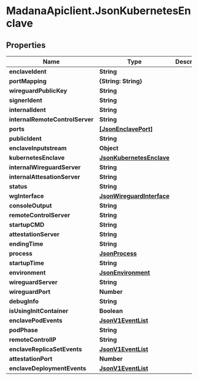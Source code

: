 # MadanaApiclient.JsonKubernetesEnclave

## Properties

Name | Type | Description | Notes
------------ | ------------- | ------------- | -------------
**enclaveIdent** | **String** |  | [optional] 
**portMapping** | **{String: String}** |  | [optional] 
**wireguardPublicKey** | **String** |  | [optional] 
**signerIdent** | **String** |  | [optional] 
**internalIdent** | **String** |  | [optional] 
**internalRemoteControlServer** | **String** |  | [optional] 
**ports** | [**[JsonEnclavePort]**](JsonEnclavePort.md) |  | [optional] 
**publicIdent** | **String** |  | [optional] 
**enclaveInputstream** | **Object** |  | [optional] 
**kubernetesEnclave** | [**JsonKubernetesEnclave**](JsonKubernetesEnclave.md) |  | [optional] 
**internalWireguardServer** | **String** |  | [optional] 
**internalAttesationServer** | **String** |  | [optional] 
**status** | **String** |  | [optional] 
**wgInterface** | [**JsonWireguardInterface**](JsonWireguardInterface.md) |  | [optional] 
**consoleOutput** | **String** |  | [optional] 
**remoteControlServer** | **String** |  | [optional] 
**startupCMD** | **String** |  | [optional] 
**attestationServer** | **String** |  | [optional] 
**endingTime** | **String** |  | [optional] 
**process** | [**JsonProcess**](JsonProcess.md) |  | [optional] 
**startupTime** | **String** |  | [optional] 
**environment** | [**JsonEnvironment**](JsonEnvironment.md) |  | [optional] 
**wireguardServer** | **String** |  | [optional] 
**wireguardPort** | **Number** |  | [optional] 
**debugInfo** | **String** |  | [optional] 
**isUsingInitContainer** | **Boolean** |  | [optional] 
**enclavePodEvents** | [**JsonV1EventList**](JsonV1EventList.md) |  | [optional] 
**podPhase** | **String** |  | [optional] 
**remoteControlIP** | **String** |  | [optional] 
**enclaveReplicaSetEvents** | [**JsonV1EventList**](JsonV1EventList.md) |  | [optional] 
**attestationPort** | **Number** |  | [optional] 
**enclaveDeploymentEvents** | [**JsonV1EventList**](JsonV1EventList.md) |  | [optional] 


